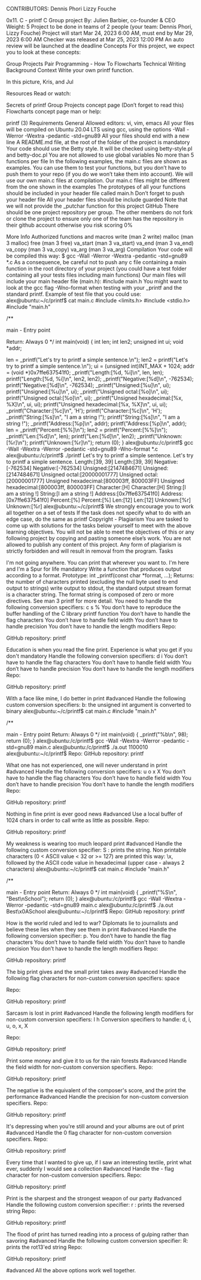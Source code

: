 CONTRIBUTORS: Dennis Phori Lizzy Fouche

0x11. C - printf C Group project By: Julien Barbier, co-founder & CEO Weight: 5 Project to be done in teams of 2 people (your team: Dennis Phori, Lizzy Fouche) Project will start Mar 24, 2023 6:00 AM, must end by Mar 29, 2023 6:00 AM Checker was released at Mar 25, 2023 12:00 PM An auto review will be launched at the deadline Concepts For this project, we expect you to look at these concepts:

Group Projects Pair Programming - How To Flowcharts Technical Writing Background Context Write your own printf function.

In this picture, Kris, and Jul

Resources Read or watch:

Secrets of printf Group Projects concept page (Don’t forget to read this) Flowcharts concept page man or help:

printf (3) Requirements General Allowed editors: vi, vim, emacs All your files will be compiled on Ubuntu 20.04 LTS using gcc, using the options -Wall -Werror -Wextra -pedantic -std=gnu89 All your files should end with a new line A README.md file, at the root of the folder of the project is mandatory Your code should use the Betty style. It will be checked using betty-style.pl and betty-doc.pl You are not allowed to use global variables No more than 5 functions per file In the following examples, the main.c files are shown as examples. You can use them to test your functions, but you don’t have to push them to your repo (if you do we won’t take them into account). We will use our own main.c files at compilation. Our main.c files might be different from the one shown in the examples The prototypes of all your functions should be included in your header file called main.h Don’t forget to push your header file All your header files should be include guarded Note that we will not provide the _putchar function for this project GitHub There should be one project repository per group. The other members do not fork or clone the project to ensure only one of the team has the repository in their github account otherwise you risk scoring 0%

More Info Authorized functions and macros write (man 2 write) malloc (man 3 malloc) free (man 3 free) va_start (man 3 va_start) va_end (man 3 va_end) va_copy (man 3 va_copy) va_arg (man 3 va_arg) Compilation Your code will be compiled this way: $ gcc -Wall -Werror -Wextra -pedantic -std=gnu89 *.c As a consequence, be careful not to push any c file containing a main function in the root directory of your project (you could have a test folder containing all your tests files including main functions) Our main files will include your main header file (main.h): #include main.h You might want to look at the gcc flag -Wno-format when testing with your _printf and the standard printf. Example of test file that you could use: alex@ubuntu:~/c/printf$ cat main.c #include <limits.h> #include <stdio.h> #include "main.h"

/**

main - Entry point

Return: Always 0 */ int main(void) { int len; int len2; unsigned int ui; void *addr;

len = _printf("Let's try to printf a simple sentence.\n"); len2 = printf("Let's try to printf a simple sentence.\n"); ui = (unsigned int)INT_MAX + 1024; addr = (void *)0x7ffe637541f0; _printf("Length:[%d, %i]\n", len, len); printf("Length:[%d, %i]\n", len2, len2); _printf("Negative:[%d]\n", -762534); printf("Negative:[%d]\n", -762534); _printf("Unsigned:[%u]\n", ui); printf("Unsigned:[%u]\n", ui); _printf("Unsigned octal:[%o]\n", ui); printf("Unsigned octal:[%o]\n", ui); _printf("Unsigned hexadecimal:[%x, %X]\n", ui, ui); printf("Unsigned hexadecimal:[%x, %X]\n", ui, ui); _printf("Character:[%c]\n", 'H'); printf("Character:[%c]\n", 'H'); _printf("String:[%s]\n", "I am a string !"); printf("String:[%s]\n", "I am a string !"); _printf("Address:[%p]\n", addr); printf("Address:[%p]\n", addr); len = _printf("Percent:[%%]\n"); len2 = printf("Percent:[%%]\n"); _printf("Len:[%d]\n", len); printf("Len:[%d]\n", len2); _printf("Unknown:[%r]\n"); printf("Unknown:[%r]\n"); return (0); } alex@ubuntu:/c/printf$ gcc -Wall -Wextra -Werror -pedantic -std=gnu89 -Wno-format *.c alex@ubuntu:/c/printf$ ./printf Let's try to printf a simple sentence. Let's try to printf a simple sentence. Length:[39, 39] Length:[39, 39] Negative:[-762534] Negative:[-762534] Unsigned:[2147484671] Unsigned:[2147484671] Unsigned octal:[20000001777] Unsigned octal:[20000001777] Unsigned hexadecimal:[800003ff, 800003FF] Unsigned hexadecimal:[800003ff, 800003FF] Character:[H] Character:[H] String:[I am a string !] String:[I am a string !] Address:[0x7ffe637541f0] Address:[0x7ffe637541f0] Percent:[%] Percent:[%] Len:[12] Len:[12] Unknown:[%r] Unknown:[%r] alex@ubuntu:~/c/printf$ We strongly encourage you to work all together on a set of tests If the task does not specify what to do with an edge case, do the same as printf Copyright - Plagiarism You are tasked to come up with solutions for the tasks below yourself to meet with the above learning objectives. You will not be able to meet the objectives of this or any following project by copying and pasting someone else’s work. You are not allowed to publish any content of this project. Any form of plagiarism is strictly forbidden and will result in removal from the program. Tasks

I'm not going anywhere. You can print that wherever you want to. I'm here and I'm a Spur for life mandatory Write a function that produces output according to a format.
Prototype: int _printf(const char *format, ...); Returns: the number of characters printed (excluding the null byte used to end output to strings) write output to stdout, the standard output stream format is a character string. The format string is composed of zero or more directives. See man 3 printf for more detail. You need to handle the following conversion specifiers: c s % You don’t have to reproduce the buffer handling of the C library printf function You don’t have to handle the flag characters You don’t have to handle field width You don’t have to handle precision You don’t have to handle the length modifiers Repo:

GitHub repository: printf

Education is when you read the fine print. Experience is what you get if you don't mandatory Handle the following conversion specifiers:
d i You don’t have to handle the flag characters You don’t have to handle field width You don’t have to handle precision You don’t have to handle the length modifiers Repo:

GitHub repository: printf

With a face like mine, I do better in print #advanced Handle the following custom conversion specifiers:
b: the unsigned int argument is converted to binary alex@ubuntu:~/c/printf$ cat main.c #include "main.h"

/**

main - Entry point
Return: Always 0 */ int main(void) { _printf("%b\n", 98); return (0); } alex@ubuntu:/c/printf$ gcc -Wall -Wextra -Werror -pedantic -std=gnu89 main.c alex@ubuntu:/c/printf$ ./a.out 1100010 alex@ubuntu:~/c/printf$ Repo:
GitHub repository: printf

What one has not experienced, one will never understand in print #advanced Handle the following conversion specifiers:
u o x X You don’t have to handle the flag characters You don’t have to handle field width You don’t have to handle precision You don’t have to handle the length modifiers Repo:

GitHub repository: printf

Nothing in fine print is ever good news #advanced Use a local buffer of 1024 chars in order to call write as little as possible.
Repo:

GitHub repository: printf

My weakness is wearing too much leopard print #advanced Handle the following custom conversion specifier:
S : prints the string. Non printable characters (0 < ASCII value < 32 or >= 127) are printed this way: \x, followed by the ASCII code value in hexadecimal (upper case - always 2 characters) alex@ubuntu:~/c/printf$ cat main.c #include "main.h"

/**

main - Entry point
Return: Always 0 */ int main(void) { _printf("%S\n", "Best\nSchool"); return (0); } alex@ubuntu:/c/printf$ gcc -Wall -Wextra -Werror -pedantic -std=gnu89 main.c alex@ubuntu:/c/printf$ ./a.out Best\x0ASchool alex@ubuntu:~/c/printf$ Repo:
GitHub repository: printf

How is the world ruled and led to war? Diplomats lie to journalists and believe these lies when they see them in print #advanced Handle the following conversion specifier: p.
You don’t have to handle the flag characters You don’t have to handle field width You don’t have to handle precision You don’t have to handle the length modifiers Repo:

GitHub repository: printf

The big print gives and the small print takes away #advanced Handle the following flag characters for non-custom conversion specifiers:
space

Repo:

GitHub repository: printf

Sarcasm is lost in print #advanced Handle the following length modifiers for non-custom conversion specifiers:
l h Conversion specifiers to handle: d, i, u, o, x, X

Repo:

GitHub repository: printf

Print some money and give it to us for the rain forests #advanced Handle the field width for non-custom conversion specifiers.
Repo:

GitHub repository: printf

The negative is the equivalent of the composer's score, and the print the performance #advanced Handle the precision for non-custom conversion specifiers.
Repo:

GitHub repository: printf

It's depressing when you're still around and your albums are out of print #advanced Handle the 0 flag character for non-custom conversion specifiers.
Repo:

GitHub repository: printf

Every time that I wanted to give up, if I saw an interesting textile, print what ever, suddenly I would see a collection #advanced Handle the - flag character for non-custom conversion specifiers.
Repo:

GitHub repository: printf

Print is the sharpest and the strongest weapon of our party #advanced Handle the following custom conversion specifier:
r : prints the reversed string Repo:

GitHub repository: printf

The flood of print has turned reading into a process of gulping rather than savoring #advanced Handle the following custom conversion specifier:
R: prints the rot13'ed string Repo:

GitHub repository: printf

#advanced All the above options work well together.


